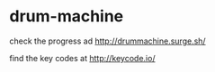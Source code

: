 # drum-machine
check the progress ad http://drummachine.surge.sh/

find the key codes at http://keycode.io/
